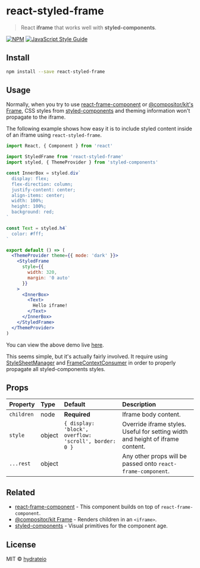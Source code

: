 # react-styled-frame

> React **iframe** that works well with **styled-components**.

[![NPM](https://img.shields.io/npm/v/react-styled-frame.svg)](https://www.npmjs.com/package/react-styled-frame) [![JavaScript Style Guide](https://img.shields.io/badge/code_style-standard-brightgreen.svg)](https://standardjs.com)


## Install

```bash
npm install --save react-styled-frame
```


## Usage

Normally, when you try to use [react-frame-component](https://github.com/ryanseddon/react-frame-component) or [@compositor/kit's Frame](https://github.com/c8r/kit/blob/master/docs/Frame.md), CSS styles from [styled-components](https://github.com/styled-components/styled-components) and theming information won't propagate to the iframe.

The following example shows how easy it is to include styled content inside of an iframe using `react-styled-frame`.

```jsx
import React, { Component } from 'react'

import StyledFrame from 'react-styled-frame'
import styled, { ThemeProvider } from 'styled-components'

const InnerBox = styled.div`
  display: flex;
  flex-direction: column;
  justify-content: center;
  align-items: center;
  width: 100%;
  height: 100%;
  background: red;
`

const Text = styled.h4`
  color: #fff;
`

export default () => (
  <ThemeProvider theme={{ mode: 'dark' }}>
    <StyledFrame
      style={{
        width: 320,
        margin: '0 auto'
      }}
    >
      <InnerBox>
        <Text>
          Hello iframe!
        </Text>
      </InnerBox>
    </StyledFrame>
  </ThemeProvider>
)
```

You can view the above demo live [here](https://hydrateio.github.io/react-styled-frame).

This seems simple, but it's actually fairly involved. It require using [StyleSheetManager](https://github.com/styled-components/styled-components/pull/1491) and [FrameContextConsumer](https://github.com/ryanseddon/react-frame-component#accessing-the-iframes-window-and-document) in order to properly propagate all styled-components styles.


## Props

| Property      | Type               | Default                               | Description                                                                                                                                  |
|:--------------|:-------------------|:--------------------------------------|:---------------------------------------------------------------------------------------------------------------------------------------------|
| `children`  | node           | **Required** | Iframe body content. |
| `style`  | object           | `{ display: 'block', overflow: 'scroll', border: 0 }` | Override iframe styles. Useful for setting width and height of iframe content. |
| `...rest`  | object           |  | Any other props will be passed onto `react-frame-component`. |


## Related

- [react-frame-component](https://github.com/ryanseddon/react-frame-component) - This component builds on top of `react-frame-component`.
- [@compositor/kit Frame](https://github.com/c8r/kit/blob/master/docs/Frame.md) - Renders children in an `<iframe>`.
- [styled-components](https://github.com/styled-components/styled-components) - Visual primitives for the component age.


## License

MIT © [hydrateio](https://github.com/hydrateio)
